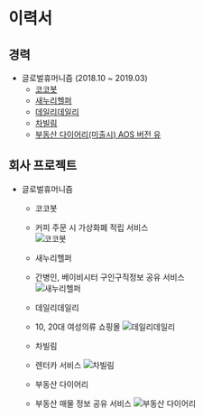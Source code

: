 # 이력서
## 경력
* 글로벌휴머니즘 (2018.10 ~ 2019.03)
	* [코코봇](https://itunes.apple.com/kr/app/cocobot/id1441122355?mt=8)
	* [새누리헬퍼](https://itunes.apple.com/kr/app//id1449540870?mt=8)
  * [데일리데일리](https://itunes.apple.com/kr/app/dailydaily/id1448461019?mt=8)
  * [차빌림](https://itunes.apple.com/us/app//id1450886385?mt=8)
  * [부동산 다이어리(미출시) AOS 버전 유](https://play.google.com/store/apps/details?id=app.cosmos.ghrealestatediary&hl=en_US)

## 회사 프로젝트
* 글로벌휴머니즘
    * 코코봇
    * 커피 주문 시 가상화폐 적립 서비스   
      ![코코봇](https://github.com/min1022/portfolio-resume/blob/master/images/cocobot.png)

    * 새누리헬퍼
    * 간병인, 베이비시터 구인구직정보 공유 서비스   
      ![새누리헬퍼](https://github.com/min1022/portfolio-resume/blob/master/images/saenuri.png)

    * 데일리데일리
    * 10, 20대 여성의류 쇼핑몰
      ![데일리데일리](https://github.com/min1022/portfolio-resume/blob/master/images/dailydaily.png)

    * 차빌림
    * 렌터카 서비스
      ![차빌림](https://github.com/min1022/portfolio-resume/blob/master/images/charbilim.png)

    * 부동산 다이어리
    * 부동산 매물 정보 공유 서비스
      ![부동산 다이어리](https://github.com/min1022/portfolio-resume/blob/master/images/buda.png)
